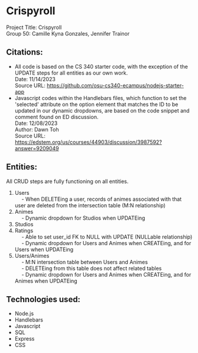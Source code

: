 # Crispyroll

Project Title: Crispyroll <br />
Group 50: Camille Kyna Gonzales, Jennifer Trainor <br />

## Citations:
- All code is based on the CS 340 starter code, with the exception of the UPDATE steps for all entities as our own work. <br />
Date: 11/14/2023 <br />
Source URL: https://github.com/osu-cs340-ecampus/nodejs-starter-app
- Javascript codes within the Handlebars files, which function to set the 'selected' attribute on the option element that matches the ID to be updated in our dynamic
dropdowns, are based on the code snippet and comment found on ED discussion. <br />
Date: 12/08/2023 <br />
Author: Dawn Toh <br />
Source URL: https://edstem.org/us/courses/44903/discussion/3987592?answer=9209049 

## Entities:
All CRUD steps are fully functioning on all entities.
1. Users <br />
&emsp; - When DELETEing a user, records of animes associated with that user are deleted from the intersection table (M:N relationship)
2. Animes <br />
&emsp; - Dynamic dropdown for Studios when UPDATEing
3. Studios
4. Ratings <br />
&emsp; - Able to set user_id FK to NULL with UPDATE (NULLable relationship) <br />
&emsp; - Dynamic dropdown for Users and Animes when CREATEing, and for Users when UPDATEing
5. Users/Animes <br />
&emsp; - M:N intersection table between Users and Animes <br />
&emsp; - DELETEing from this table does not affect related tables <br />
&emsp; - Dynamic dropdown for Users and Animes when CREATEing, and for Animes when UPDATEing

## Technologies used:
- Node.js
- Handlebars
- Javascript
- SQL
- Express
- CSS
